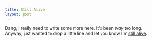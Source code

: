 ```yaml
---
title: Still Alive
layout: post
---
```


Dang, I really need to write some more here. It's been _way_ too long. Anyway, just wanted to drop a little line and let you know I'm [still alive](https://www.youtube.com/watch?v=SXRteMSSZ14).
